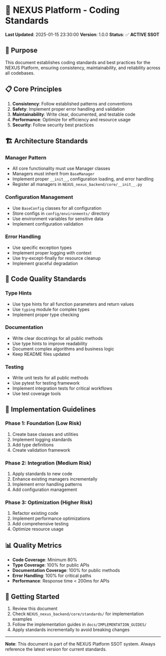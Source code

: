 # 🎯 NEXUS Platform - Coding Standards

**Last Updated**: 2025-01-15 23:30:00
**Version**: 1.0.0
**Status**: ✅ **ACTIVE SSOT**

## 🎯 **Purpose**

This document establishes coding standards and best practices for the NEXUS Platform, ensuring consistency, maintainability, and reliability across all codebases.

## 📋 **Core Principles**

1. **Consistency**: Follow established patterns and conventions
2. **Safety**: Implement proper error handling and validation
3. **Maintainability**: Write clear, documented, and testable code
4. **Performance**: Optimize for efficiency and resource usage
5. **Security**: Follow security best practices

## 🏗️ **Architecture Standards**

### **Manager Pattern**

- All core functionality must use Manager classes
- Managers must inherit from `BaseManager`
- Implement proper `__init__`, configuration loading, and error handling
- Register all managers in `NEXUS_nexus_backend/core/__init__.py`

### **Configuration Management**

- Use `BaseConfig` classes for all configuration
- Store configs in `config/environments/` directory
- Use environment variables for sensitive data
- Implement configuration validation

### **Error Handling**

- Use specific exception types
- Implement proper logging with context
- Use try-except-finally for resource cleanup
- Implement graceful degradation

## 📝 **Code Quality Standards**

### **Type Hints**

- Use type hints for all function parameters and return values
- Use `typing` module for complex types
- Implement proper type checking

### **Documentation**

- Write clear docstrings for all public methods
- Use type hints to improve readability
- Document complex algorithms and business logic
- Keep README files updated

### **Testing**

- Write unit tests for all public methods
- Use pytest for testing framework
- Implement integration tests for critical workflows
- Use test coverage tools

## 🔧 **Implementation Guidelines**

### **Phase 1: Foundation (Low Risk)**

1. Create base classes and utilities
2. Implement logging standards
3. Add type definitions
4. Create validation framework

### **Phase 2: Integration (Medium Risk)**

1. Apply standards to new code
2. Enhance existing managers incrementally
3. Implement error handling patterns
4. Add configuration management

### **Phase 3: Optimization (Higher Risk)**

1. Refactor existing code
2. Implement performance optimizations
3. Add comprehensive testing
4. Optimize resource usage

## 📊 **Quality Metrics**

- **Code Coverage**: Minimum 80%
- **Type Coverage**: 100% for public APIs
- **Documentation Coverage**: 100% for public methods
- **Error Handling**: 100% for critical paths
- **Performance**: Response time < 200ms for APIs

## 🚀 **Getting Started**

1. Review this document
2. Check `NEXUS_nexus_backend/core/standards/` for implementation examples
3. Follow the implementation guides in `docs/IMPLEMENTATION_GUIDES/`
4. Apply standards incrementally to avoid breaking changes

---

**Note**: This document is part of the NEXUS Platform SSOT system. Always reference the latest version for current standards.
